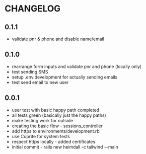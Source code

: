 # CHANGELOG

## 0.1.1

- validate pnr & phone and disable name/email

## 0.1.0

- rearrange form inputs and validate pnr and phone (locally only)
- test sending SMS
- setup .env.development for actually sending emails
- test send email to new user

## 0.0.1

- user test with basic happy path completed
- all tests green (basically just the happy paths)
- make testing work for outside
- creating the basic flow - sessions_controller
- add https to environments/development.rb
- use Cuprite for system tests
- respect https locally - added certificates
- initial commit - rails new heimdall -c tailwind --main
